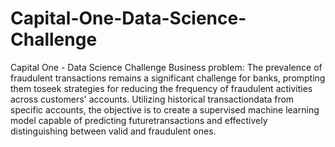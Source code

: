 # Capital-One-Data-Science-Challenge
Capital One - Data Science Challenge
Business problem: The prevalence of fraudulent transactions remains a significant challenge for banks, prompting them toseek strategies for reducing the frequency of fraudulent activities across customers' accounts. Utilizing historical transactiondata from specific accounts, the objective is to create a supervised machine learning model capable of predicting futuretransactions and effectively distinguishing between valid and fraudulent ones.

